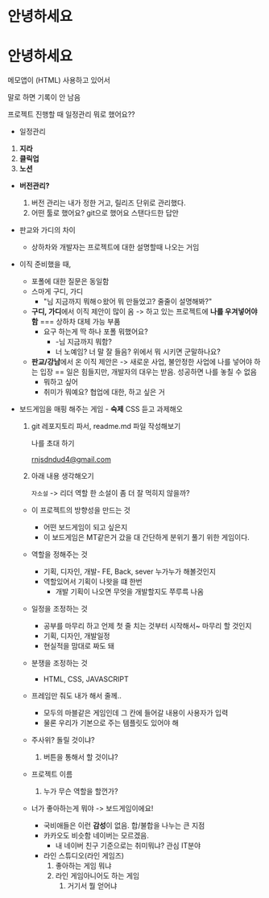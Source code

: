 # 안녕하세요

<h1> 안녕하세요 </h1>

메모앱이 (HTML) 사용하고 있어서 

말로 하면 기록이 안 남음

프로젝트 진행할 때 일정관리 뭐로 했어요??

- 일정관리

1. **지라**
2. **클릭업**
3. **노션**

- **버전관리?**
  1. 버전 관리는 내가 정한 거고, 릴리즈 단위로 관리했다.
  2. 어떤 툴로 했어요? git으로 했어요 스탠다드한 답안
- 판교와 가디의 차이
  - 상하차와 개발자는 프로젝트에 대한 설명할때 나오는 거임 
- 이직 준비했을 때,
  - 포폴에 대한 질문은 동일함
  - 스마게 구디, 가디
    - "님 지금까지 뭐해ㅇ왔어 뭐 만들었고? 줄줄이 설명해봐?"
  - **구디, 가디**에서 이직 제안이 많이 옴 -> 하고 있는 프로젝트에 **나를 우겨넣어야함** === 상하차 대체 가능 부품
    - 요구 하는게 딱 하나 포폴 뭐했어요?
      -  -님 지금까지 뭐함?
      - 너 노예임? 너 말 잘 들음? 위에서 뭐 시키면 군말하나요?
  - **판교/강남**에서 온 이직 제안은 -> 새로운 사업, 불안정한 사업에 나를 넣어야 하는 입장 == 일은 힘들지만, 개발자의 대우는 받음. 성공하면 나를 놓칠 수 없음
    - 뭐하고 싶어
    - 취미가 뭐예요? 협업에 대한, 하고 싶은 거



- 보드게임을 매핑 해주는 게임 - **숙제** CSS 듣고 과제해오

  1. git 레포지토리 파서, readme.md 파일 작성해보기

     나를 초대 하기

     rnjsdndud4@gmail.com

  2. 아래 내용 생각해오기

     `자소설` -> 리더 역할 한 소설이 좀 더 잘 먹히지 않을까?

  - 이 프로젝트의 방향성을 만드는 것
    - 어떤 보드게임이 되고 싶은지
    - 이 보드게임은 MT같은거 갔을 대 간단하게 분위기 풀기 위한 게임이다.
  - 역할을 정해주는 것
    - 기획, 디자인, 개발- FE, Back, sever 누가누가 해볼것인지
    - 역할있어서 기획이 나왓을 떄 한번
      - 개발 기획이 나오면 무엇을 개발할지도 쭈루륵 나옴
  - 일정을 조정하는 것
    - 공부를 마무리 하고 언제 첫 줄 치는 것부터 시작해서~ 마무리 할 것인지
    - 기획, 디자인, 개발일정
    - 현실적을 맘대로 짜도 돼
  - 분쟁을 조정하는 것
    - HTML, CSS, JAVASCRIPT 

  

  

  - 프레임만 줘도 내가 해서 줄께..
    - 모두의 마블같은 게임인데 그 칸에 들어갈 내용이 사용자가 입력
    - 물론 우리가 기본으로 주는 템플릿도 있어야 해
  - 주사위? 돌릴 것이냐?
    1. 버튼을 통해서 할 것이냐?
  - 프로젝트 이름
    1. 누가 무슨 역할을 할껀가?

  

  

  - 너가 좋아하는게 뭐야 -> 보드게임이에요!
    - 국비애들은 이런 **감성**이 없음. 합/불합을 나누는 큰 지점
    - 카카오도 비슷함 네이버는 모르겠음.
      - 내 네이버 친구 기준으로는 취미뭐냐? 관심 IT분야 
    - 라인 스튜디오(라인 게임즈)
      1. 좋아하는 게임 뭐냐
      2. 라인 게임아니어도 하는 게임
         1. 거기서 뭘 얻어냐 



